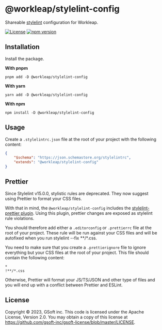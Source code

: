 # @workleap/stylelint-config

Shareable [stylelint](https://stylelint.io/) configuration for Workleap.

[![License](https://img.shields.io/badge/License-Apache_2.0-blue.svg)](../../LICENSE)
[![npm version](https://img.shields.io/npm/v/@workleap/stylelint-config)](https://www.npmjs.com/package/@workleap/stylelint-config)

## Installation

Install the package.

**With pnpm**

```shell
pnpm add -D @workleap/stylelint-config
```

**With yarn**

```shell
yarn add -D @workleap/stylelint-config
```

**With npm**

```shell
npm install -D @workleap/stylelint-config
```

## Usage

Create a `.stylelintrc.json` file at the root of your project with the following content:
```json
{
    "$schema": "https://json.schemastore.org/stylelintrc",
    "extends": "@workleap/stylelint-config"
}
```

## Prettier

Since Stylelint v15.0.0, stylistic rules are deprecated. They now suggest using Prettier to format your CSS files.

With that in mind, the `@workleap/stylelint-config` includes the [stylelint-prettier plugin](https://github.com/prettier/stylelint-prettier). Using this plugin, prettier changes are exposed as stylelint rule violations.

You should therefore add either a `.editorconfig` or `.prettierrc` file at the root of your project. These rule will be run against your CSS files and will be autofixed when you run stylelint --fix **/*.css.

You need to make sure that you create a `.prettierignore` file to ignore everything but your CSS files at the root of your project. This file should contain the following content:

```
*
!**/*.css
```

Otherwise, Prettier will format your JS/TS/JSON and other type of files and you will end up with a conflict between Prettier and ESLint.

## License

Copyright © 2023, GSoft inc. This code is licensed under the Apache License, Version 2.0. You may obtain a copy of this license at https://github.com/gsoft-inc/gsoft-license/blob/master/LICENSE.

